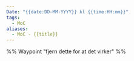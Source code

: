 ```yaml
---
Date: "{{date:DD-MM-YYYY}} kl {{time:HH:mm}}"
tags:
  - MoC
aliases:
  - MoC - {{title}}
---
```

%% Waypoint "fjern dette for at det virker" %%